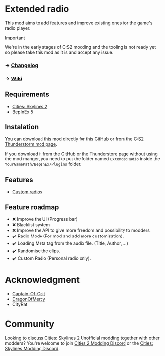 # Extended radio
This mod aims to add features and improve existing ones for the game's radio player.

> [!IMPORTANT]  
> We're in the early stages of C:S2 modding and the tooling is not ready yet so please take this mod as it is and accept any issue.

### -> [Changelog](https://github.com/AlphaGaming7780/ExtendedRadio/blob/master/CHANGELOG.md)
### -> [Wiki](https://github.com/AlphaGaming7780/ExtendedRadio/wiki)

## Requirements

- [Cities: Skylines 2](https://store.steampowered.com/app/949230/Cities_Skylines_II/)
- BepInEx 5

## Instalation 

You can download this mod directly for this GitHub or from the [C:S2 Thunderstorm mod page](https://thunderstore.io/c/cities-skylines-ii/p/TritonSupreme/ExtendedRadio/).

If you download it from the GitHub or the Thunderstore page without using the mod manger, you need to put the folder named `ExtendedRadio` inside the `YourGamePath/BepInEx/Plugins` folder.

## Features

- [Custom radios](https://github.com/AlphaGaming7780/ExtendedRadio/wiki/Custom-Radio)

## Feature roadmap
- ❌ Improve the UI (Progress bar)
- ❌ Blacklist system
- ❌ Improve the API to give more freedom and possibility to modders
- ✔️ Radio Mode (For mod and add more customisation).
- ✔️ Loading Meta tag from the audio file. (Title, Author, ...)
- ✔️ Randomise the clips.
- ✔️ Custom Radio (Personal radio only).

# Acknowledgment
- [Captain-Of-Coit](https://github.com/Captain-Of-Coit)
- [DragonOfMercy](https://github.com/dragonofmercy)
- CityRat

# Community
Looking to discuss Cities: Skylines 2 Unofficial modding together with other modders? You're welcome to join [Cities 2 Modding Discord](https://discord.gg/vd7HXnpPJf) or the [Cities: Skylines Modding Discord](https://discord.gg/27CVdGFA47).
